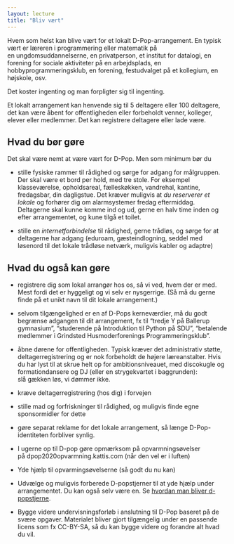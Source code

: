 ```yaml
---
layout: lecture
title: "Bliv vært"
---
```



Hvem som helst kan blive vært for et lokalt D-Pop-arrangement.
En typisk vært er læreren i programmering eller matematik på en ungdomsuddannelserne, en privatperson, et institut for datalogi, en forening for sociale aktiviteter på en arbejdsplads, en hobbyprogrammeringsklub, en forening, festudvalget på et kollegium, en højskole, osv.

Det koster ingenting og man forpligter sig til ingenting.

Et lokalt arrangement kan henvende sig til  5 deltagere eller 100 deltagere, det kan være åbent for offentligheden eller forbeholdt venner, kolleger, elever eller medlemmer. Det kan registrere deltagere eller lade være. 

## Hvad du bør gøre


Det skal være nemt at være vært for D-Pop.
Men som minimum bør du

* stille fysiske rammer  til rådighed og sørge for adgang for målgruppen. Der skal være et bord per hold, med tre stole. For eksempel klasseværelse, opholdsareal, fælleskøkken, vandrehal, kantine, fredagsbar, din dagligstue.
Det kræver muligvis at *du reserverer et lokale* og forhører dig om alarmsystemer fredag eftermiddag.
Deltagerne skal kunne komme ind og ud, gerne en halv time inden og efter arrangementet, og kune tilgå et toilet.

* stille en *internetforbindelse* til rådighed, gerne trådløs, og sørge for at deltagerne har adgang (eduroam, gæsteindlogning, seddel med løsenord til det lokale trådløse netværk, muligvis kabler og adaptre)


## Hvad du også kan gøre


* registrere dig som lokal arrangør hos os, så vi ved, hvem der er med. Mest fordi det er hyggeligt og vi selv er nysgerrige. (Så må du gerne finde på et unikt navn til dit lokale arrangement.)

* selvom tilgængelighed er en af D-Pops kerneværdier, må du godt begrænse adgangen til dit arrangement, fx til “tredje Y på Ballerup gymnasium”, “studerende på Introduktion til Python  på SDU”, “betalende medlemmer i Grindsted Husmoderforenings Programmeringsklub”.

* åbne dørene for offentligheden. Typisk kræver det administrativ støtte, deltagerregistrering og er nok forbeholdt de højere læreanstalter. Hvis du har lyst til at skrue helt op for ambitionsniveauet, med discokugle og formationdansere og DJ (eller en strygekvartet i baggrunden): slå gækken løs, vi dømmer ikke.

* kræve deltagerregistrering (hos dig) i forvejen

* stille mad og forfriskninger til rådighed, og muligvis finde egne sponsormidler for dette

* gøre separat reklame for det lokale arrangement, så længe D-Pop-identiteten forbliver synlig.

* I ugerne op til D-pop gøre opmærksom på opvarmningsøvelser på dpop2020opvarmning.kattis.com (når den vel er i luften)

* Yde hjælp til opvarmingsøvelserne (så godt du nu kan)

* Udvælge og muligvis forberede D-popstjerner til at yde hjælp under arrangementet. Du kan også selv være en. Se [hvordan man bliver d-popstjerne](/d-popstjerne/).

* Bygge videre undervisningsforløb i anslutning til D-Pop baseret på de svære opgaver. Materialet bliver gjort tilgængelig under en passende licens som fx CC-BY-SA, så du kan bygge videre og forandre alt hvad du vil.
